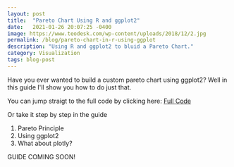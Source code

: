```yaml
---
layout: post
title:  "Pareto Chart Using R and ggplot2"
date:   2021-01-26 20:07:25 -0400
image: https://www.teodesk.com/wp-content/uploads/2018/12/2.jpg
permalink: /blog/pareto-chart-in-r-using-ggplot
description: "Using R and ggplot2 to bluid a Pareto Chart."
category: Visualization
tags: blog-post
---
```


Have you ever wanted to build a custom pareto chart using ggplot2? Well in this guide I'll show you how to do just that.

You can jump straigt to the full code by clicking here:
[Full Code](#fullcodepart)

Or take it step by step in the guide

1. Pareto Principle
2. Using ggplot2
3. What about plotly?

GUIDE COMING SOON!